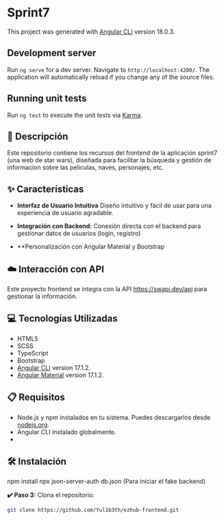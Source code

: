 # Sprint7

This project was generated with [Angular CLI](https://github.com/angular/angular-cli) version 18.0.3.

## Development server

Run `ng serve` for a dev server. Navigate to `http://localhost:4200/`. The application will automatically reload if you change any of the source files.

## Running unit tests

Run `ng test` to execute the unit tests via [Karma](https://karma-runner.github.io).


## 📄 Descripción

Este repositorio contiene los recursos del frontend de la aplicación sprint7 (una web de star wars), diseñada para facilitar la búsqueda y gestión de informacion sobre las peliculas, naves, personajes, etc.
## ✨ Características

- **Interfaz de Usuario Intuitiva** Diseño intuitivo y fácil de usar para una experiencia de usuario agradable.

- **Integración con Backend:** Conexión directa con el backend para gestionar datos de usuarios (login, registro)

- **Personalización con Angular Material y Bootstrap

## ☁️ Interacción con API

Este proyecto frontend se integra con la API https://swapi.dev/api para gestionar la información.

## 💻 Tecnologías Utilizadas

- HTML5
- SCSS
- TypeScript
- Bootstrap
- [Angular CLI](https://angular.dev/) version 17.1.2.
- [Angular Material](https://material.angular.io/) version 17.1.2.

## 📋 Requisitos

- Node.js y npm instalados en tu sistema. Puedes descargarlos desde [nodejs.org](https://nodejs.org/).
- Angular CLI instalado globalmente.
- 
## 🛠️ Instalación

npm install
npx json-server-auth db.json (Para iniciar el fake backend)

**✔️ Paso 3:** Clona el repositorio:

```bash
git clone https://github.com/Yul1b3th/ezhub-frontend.git
```


